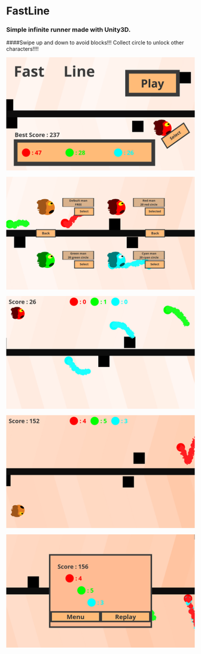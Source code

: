 # FastLine

### Simple infinite runner made with Unity3D.

####Swipe up and down to avoid blocks!!! Сollect circle to unlock other characters!!!!

[![menu](https://github.com/myroslavHub/FastLine/blob/master/Img/menu.png)](https://github.com/myroslavHub/FastLine/blob/master/Img/menu.png)

[![characters](https://github.com/myroslavHub/FastLine/blob/master/Img/characterselect.png)](https://github.com/myroslavHub/FastLine/blob/master/Img/characterselect.png)

[![play](https://github.com/myroslavHub/FastLine/blob/master/Img/play.png)](https://github.com/myroslavHub/FastLine/blob/master/Img/play.png)

[![play2](https://github.com/myroslavHub/FastLine/blob/master/Img/play2.png)](https://github.com/myroslavHub/FastLine/blob/master/Img/play2.png)

[![end](https://github.com/myroslavHub/FastLine/blob/master/Img/end.png)](https://github.com/myroslavHub/FastLine/blob/master/Img/end.png)
